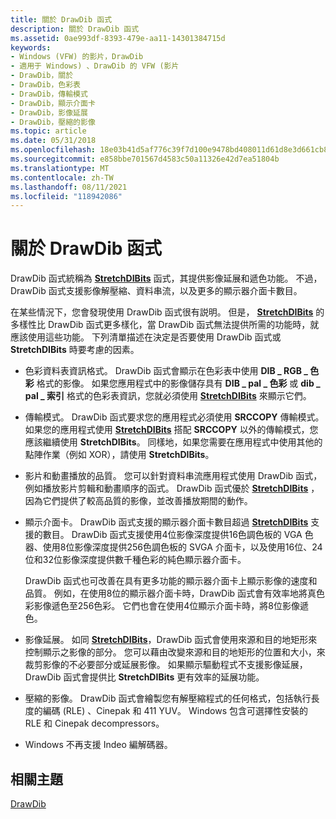 ```yaml
---
title: 關於 DrawDib 函式
description: 關於 DrawDib 函式
ms.assetid: 0ae993df-8393-479e-aa11-14301384715d
keywords:
- Windows (VFW) 的影片，DrawDib
- 適用于 Windows) 、DrawDib 的 VFW (影片
- DrawDib，關於
- DrawDib，色彩表
- DrawDib，傳輸模式
- DrawDib，顯示介面卡
- DrawDib，影像延展
- DrawDib，壓縮的影像
ms.topic: article
ms.date: 05/31/2018
ms.openlocfilehash: 18e03b41d5af776c39f7d100e9478bd408011d61d8e3d661cb80bd9ab52f08c7
ms.sourcegitcommit: e858bbe701567d4583c50a11326e42d7ea51804b
ms.translationtype: MT
ms.contentlocale: zh-TW
ms.lasthandoff: 08/11/2021
ms.locfileid: "118942086"
---
```

# <a name="about-the-drawdib-functions"></a>關於 DrawDib 函式

DrawDib 函式統稱為 [**StretchDIBits**](/windows/desktop/api/wingdi/nf-wingdi-stretchdibits) 函式，其提供影像延展和遞色功能。 不過，DrawDib 函式支援影像解壓縮、資料串流，以及更多的顯示器介面卡數目。

在某些情況下，您會發現使用 DrawDib 函式很有説明。 但是， [**StretchDIBits**](/windows/desktop/api/wingdi/nf-wingdi-stretchdibits) 的多樣性比 DrawDib 函式更多樣化，當 DrawDib 函式無法提供所需的功能時，就應該使用這些功能。 下列清單描述在決定是否要使用 DrawDib 函式或 **StretchDIBits** 時要考慮的因素。

-   色彩資料表資訊格式。 DrawDib 函式會顯示在色彩表中使用 **DIB \_ RGB \_ 色彩** 格式的影像。 如果您應用程式中的影像儲存具有 **DIB \_ pal \_ 色彩** 或 **dib \_ pal \_ 索引** 格式的色彩表資訊，您就必須使用 [**StretchDIBits**](/windows/desktop/api/wingdi/nf-wingdi-stretchdibits) 來顯示它們。
-   傳輸模式。 DrawDib 函式要求您的應用程式必須使用 **SRCCOPY** 傳輸模式。 如果您的應用程式使用 [**StretchDIBits**](/windows/desktop/api/wingdi/nf-wingdi-stretchdibits) 搭配 **SRCCOPY** 以外的傳輸模式，您應該繼續使用 **StretchDIBits**。 同樣地，如果您需要在應用程式中使用其他的點陣作業（例如 XOR），請使用 **StretchDIBits**。
-   影片和動畫播放的品質。 您可以針對資料串流應用程式使用 DrawDib 函式，例如播放影片剪輯和動畫順序的函式。 DrawDib 函式優於 [**StretchDIBits**](/windows/desktop/api/wingdi/nf-wingdi-stretchdibits) ，因為它們提供了較高品質的影像，並改善播放期間的動作。
-   顯示介面卡。 DrawDib 函式支援的顯示器介面卡數目超過 [**StretchDIBits**](/windows/desktop/api/wingdi/nf-wingdi-stretchdibits) 支援的數目。 DrawDib 函式支援使用4位影像深度提供16色調色板的 VGA 色器、使用8位影像深度提供256色調色板的 SVGA 介面卡，以及使用16位、24位和32位影像深度提供數千種色彩的純色顯示器介面卡。

    DrawDib 函式也可改善在具有更多功能的顯示器介面卡上顯示影像的速度和品質。 例如，在使用8位的顯示器介面卡時，DrawDib 函式會有效率地將真色彩影像遞色至256色彩。 它們也會在使用4位顯示介面卡時，將8位影像遞色。

-   影像延展。 如同 [**StretchDIBits**](/windows/desktop/api/wingdi/nf-wingdi-stretchdibits)，DrawDib 函式會使用來源和目的地矩形來控制顯示之影像的部分。 您可以藉由改變來源和目的地矩形的位置和大小，來裁剪影像的不必要部分或延展影像。 如果顯示驅動程式不支援影像延展，DrawDib 函式會提供比 **StretchDIBits** 更有效率的延展功能。
-   壓縮的影像。 DrawDib 函式會繪製您有解壓縮程式的任何格式，包括執行長度的編碼 (RLE) 、Cinepak 和 411 YUV。 Windows 包含可選擇性安裝的 RLE 和 Cinepak decompressors。
-   Windows 不再支援 Indeo 編解碼器。

## <a name="related-topics"></a>相關主題

<dl> <dt>

[DrawDib](drawdib.md)
</dt> </dl>

 

 